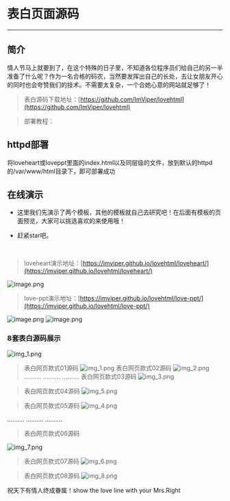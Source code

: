 

# 表白页面源码

-----

## 简介
情人节马上就要到了，在这个特殊的日子里，不知道各位程序员们给自己的另一半准备了什么呢？作为一名合格的码农，当然要发挥出自己的长处，去让女朋友开心的同时也会夸赞我们的技术。不需要太复杂，一个合她心意的网站就足够了！

> 表白源码下载地址：[https://github.com/ImViper/lovehtml](https://github.com/ImViper/lovehtml)

> 部署教程：
## httpd部署
将loveheart或loveppt里面的index.html以及同层级的文件，放到默认的httpd的/var/www/html目录下，即可部署成功


## 在线演示
- 这里我们先演示了两个模板，其他的模板就自己去研究吧！在后面有模板的页面预览，大家可以挑选喜欢的来使用哦！

- 赶紧star吧。

  ​

> loveheart演示地址：[https://imviper.github.io/lovehtml/loveheart/](https://imviper.github.io/lovehtml/loveheart/)

![image.png](https://upload-images.jianshu.io/upload_images/13821160-f7b6477973f86e1f.png?imageMogr2/auto-orient/strip%7CimageView2/2/w/1240)




> love-ppt演示地址：[https://imviper.github.io/lovehtml/love-ppt/](https://imviper.github.io/lovehtml/love-ppt/)

![image.png](https://upload-images.jianshu.io/upload_images/13821160-773f036e969807a1.png?imageMogr2/auto-orient/strip%7CimageView2/2/w/1240)
![image.png](https://upload-images.jianshu.io/upload_images/13821160-d23105c858bf3da4.png?imageMogr2/auto-orient/strip%7CimageView2/2/w/1240)


### 8套表白源码展示
![img_1.png](img/img_1.png)

>表白网页款式01源码
![img_1.png](img/img_1.png)
>表白网页款式02源码
![img_2.png](img/img_2.png)
..........
..........
..........
>表白网页款式03源码
![img_3.png](img/img_3.png)


>表白网页款式04源码
![img_5.png](img/img_5.png)


>表白网页款式05源码
![img_4.png](img/img_4.png)

..........
..........
..........
>表白网页款式06源码

![img_7.png](img/img_7.png)

>表白网页款式07源码
![img_6.png](img/img_6.png)

>表白网页款式08源码
![img_8.png](img/img_8.png)

祝天下有情人终成眷属！show the love line with your Mrs.Right
